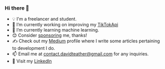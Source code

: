 ### Hi there 👋
- 💡 I'm a freelancer and student.
- 🔭 I’m currently working on improving my [TikTokApi](https://github.com/davidteather/TikTok-Api)
- 🌱 I’m currently learning machine learning.
- 😊 Consider [sponsoring](https://github.com/sponsors/davidteather) me, thanks!
- ✍️ Check out my [Medium](https://medium.com/@david.teather) profile where I write some articles pertaining to development I do.
- 📫 Email me at contact.davidteather@gmail.com for any inquiries.
- 🐧 Visit my [LinkedIn](https://www.linkedin.com/in/davidteather/)
